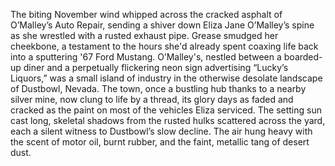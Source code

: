 The biting November wind whipped across the cracked asphalt of O’Malley’s Auto Repair, sending a shiver down Eliza Jane O’Malley’s spine as she wrestled with a rusted exhaust pipe.  Grease smudged her cheekbone, a testament to the hours she'd already spent coaxing life back into a sputtering '67 Ford Mustang.  O’Malley's, nestled between a boarded-up diner and a perpetually flickering neon sign advertising “Lucky’s Liquors,” was a small island of industry in the otherwise desolate landscape of Dustbowl, Nevada. The town, once a bustling hub thanks to a nearby silver mine, now clung to life by a thread, its glory days as faded and cracked as the paint on most of the vehicles Eliza serviced. The setting sun cast long, skeletal shadows from the rusted hulks scattered across the yard, each a silent witness to Dustbowl’s slow decline. The air hung heavy with the scent of motor oil, burnt rubber, and the faint, metallic tang of desert dust.
